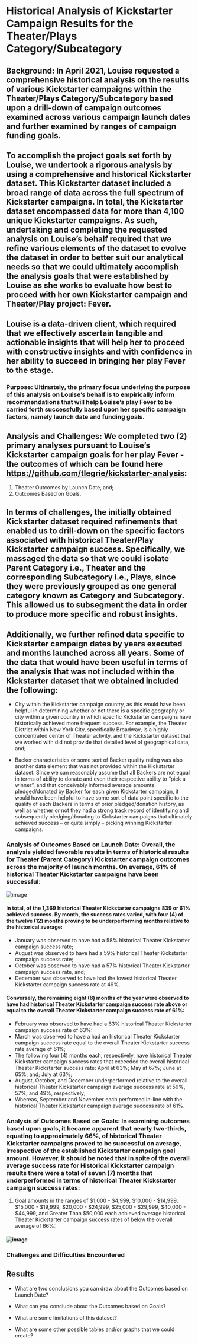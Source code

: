 # Historical Analysis of Kickstarter Campaign Results for the Theater/Plays Category/Subcategory

## Background: In April 2021, Louise requested a comprehensive historical analysis on the results of various Kickstarter campaigns within the Theater/Plays Category/Subcategory based upon a drill-down of campaign outcomes examined across various campaign launch dates and further examined by ranges of campaign funding goals. 

## To accomplish the project goals set forth by Louise, we undertook a rigorous analysis by using a comprehensive and historical Kickstarter dataset. This Kickstarter dataset included a broad range of data across the full spectrum of Kickstarter campaigns. In total, the Kickstarter dataset encompassed data for more than 4,100 unique Kickstarter campaigns. As such, undertaking and completing the requested analysis on Louise’s behalf required that we refine various elements of the dataset to evolve the dataset in order to better suit our analytical needs so that we could ultimately accomplish the analysis goals that were established by Louise as she works to evaluate how best to proceed with her own Kickstarter campaign and Theater/Play project: Fever. 

## Louise is a data-driven client, which required that we effectively ascertain tangible and actionable insights that will help her to proceed with constructive insights and with confidence in her ability to succeed in bringing her play Fever to the stage. 

### Purpose: Ultimately, the primary focus underlying the purpose of this analysis on Louise’s behalf is to empirically inform recommendations that will help Louise’s play Fever to be carried forth successfully based upon her specific campaign factors, namely launch date and funding goals. 

## Analysis and Challenges: We completed two (2) primary analyses pursuant to Louise’s Kickstarter campaign goals for her play Fever - the outcomes of which can be found here https://github.com/tlegrie/kickstarter-analysis:

1)	Theater Outcomes by Launch Date, and;
2)	Outcomes Based on Goals.

## In terms of challenges, the initially obtained Kickstarter dataset required refinements that enabled us to drill-down on the specific factors associated with historical Theater/Play Kickstarter campaign success. Specifically, we massaged the data so that we could isolate Parent Category i.e., Theater and the corresponding Subcategory i.e., Plays, since they were previously grouped as one general category known as Category and Subcategory. This allowed us to subsegment the data in order to produce more specific and robust insights. 

## Additionally, we further refined data specific to Kickstarter campaign dates by years executed and months launched across all years. Some of the data that would have been useful in terms of the analysis that was not included within the Kickstarter dataset that we obtained included the following:

-	City within the Kickstarter campaign country, as this would have been helpful in determining whether or not there is a specific geography or city within a given country in which specific Kickstarter campaigns have historically achieved more frequent success. For example, the Theater District within New York City, specifically Broadway, is a highly concentrated center of Theater activity, and the Kickstarter dataset that we worked with did not provide that detailed level of geographical data, and;

-	Backer characteristics or some sort of Backer quality rating was also another data element that was not provided within the Kickstarter dataset. Since we can reasonably assume that all Backers are not equal in terms of ability to donate and even their respective ability to “pick a winner”, and that conceivably informed average amounts pledged/donated by Backer for each given Kickstarter campaign, it would have been helpful to have some sort of data point specific to the quality of each Backers in terms of prior pledged/donation history, as well as whether or not they had a strong track record of identifying and subsequently pledging/donating to Kickstarter campaigns that ultimately achieved success – or quite simply – picking winning Kickstarter campaigns. 

### Analysis of Outcomes Based on Launch Date: Overall, the analysis yielded favorable results in terms of historical results for Theater (Parent Category) Kickstarter campaign outcomes across the majority of launch months. On average, 61% of historical Theater Kickstarter campaigns have been successful: 

![image](https://user-images.githubusercontent.com/81484486/116019558-722b6200-a612-11eb-871b-7796f65d1d17.png) 

#### In total, of the 1,369 historical Theater Kickstarter campaigns 839 or 61% achieved success. By month, the success rates varied, with four (4) of the twelve (12) months proving to be underperforming months relative to the historical average:

-	January was observed to have had a 58% historical Theater Kickstarter campaign success rate;
-	August was observed to have had a 59% historical Theater Kickstarter campaign success rate;
-	October was observed to have had a 57% historical Theater Kickstarter campaign success rate, and;
-	December was observed to have had the lowest historical Theater Kickstarter campaign success rate at 49%. 

#### Conversely, the remaining eight (8) months of the year were observed to have had historical Theater Kickstarter campaign success rate above or equal to the overall Theater Kickstarter campaign success rate of 61%:

-	February was observed to have had a 63% historical Theater Kickstarter campaign success rate of 63%:
-	March was observed to have a had an historical Theater Kickstarter campaign success rate equal to the overall Theater Kickstarter success rate average of 61%;
-	The following four (4) months each, respectively, have historical Theater Kickstarter campaign success rates that exceeded the overall historical Theater Kickstarter success rate: April at 63%; May at 67%; June at 65%, and; July at 63%;
-	August, October, and December underperformed relative to the overall historical Theater Kickstarter campaign average success rate at 59%, 57%, and 49%, respectively;
-	Whereas, September and November each performed in-line with the historical Theater Kickstarter campaign average success rate of 61%.

### Analysis of Outcomes Based on Goals:  In examining outcomes based upon goals, it became apparent that nearly two-thirds, equating to approximately 66%, of historical Theater Kickstarter campaigns proved to be successful on average, irrespective of the established Kickstarter campaign goal amount. However, it should be noted that in spite of the overall average success rate for Historical Kickstarter campaign results there were a total of seven (7) months that underperformed in terms of historical Theater Kickstarter campaign success rates: 

1)	Goal amounts in the ranges of $1,000 - $4,999, $10,000 - $14,999, $15,000 - $19,999, $20,000 - $24,999, $25,000 - $29,999, $40,000 - $44,999, and Greater Than $50,000 each achieved average historical Theater Kickstarter campaign success rates of below the overall average of 66%:

#### ![image](https://user-images.githubusercontent.com/81484486/116021858-0d263b00-a617-11eb-9742-a6411eed15b6.png)

### Challenges and Difficulties Encountered

## Results

- What are two conclusions you can draw about the Outcomes based on Launch Date?

- What can you conclude about the Outcomes based on Goals?

- What are some limitations of this dataset?

- What are some other possible tables and/or graphs that we could create?
